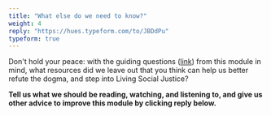 ```yaml
---
title: "What else do we need to know?"
weight: 4
reply: "https://hues.typeform.com/to/JBDdPu"
typeform: true
---
```


Don't hold your peace: with the guiding questions ([link](https://thesespieces.course.sjmd.space)) from this module in mind, what resources did we leave out that you think can help us better refute the dogma, and step into Living Social Justice?

**Tell us what we should be reading, watching, and listening to, and give us other advice to improve this module by clicking reply below.**
